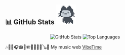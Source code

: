 ## 📊 GitHub Stats ![Mona Loading Dark](https://github.com/VaAndCob/VaAndCob/blob/main/mona.gif)

<p align="center">
  <img src="https://github-readme-stats.vercel.app/api?username=VaAndCob&show_icons=true&theme=dark&include_all_commits=true&count_private=true" alt="GitHub Stats" />
  <img src="https://github-readme-stats.vercel.app/api/top-langs/?username=VaAndCob&layout=compact&theme=dark" alt="Top Languages"/>
</p>

<!--
**VaAndCob/VaAndCob** is a ✨ _special_ ✨ repository because its `README.md` (this file) appears on your GitHub profile.

Here are some ideas to get you started:

- 🔭 I’m currently working on ...
- 🌱 I’m currently learning ...
- 👯 I’m looking to collaborate on ...
- 🤔 I’m looking for help with ...
- 💬 Ask me about ...
- 📫 How to reach me: ...
- 😄 Pronouns: ...
- ⚡ Fun fact: ...
-->

🎶🎵🎼🎧📻🎷🪗🎸🎹🎺🎻🪕🥁 My music web [VibeTime](https://vibetime.pages.dev/)
